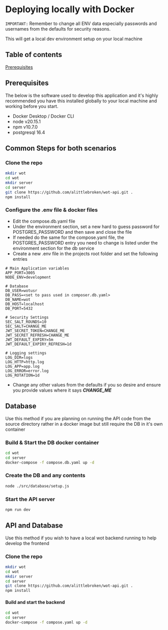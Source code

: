 # Deploying locally with Docker

`IMPORTANT:` Remember to change all ENV data especially passwords and usernames from the defaults for security reasons.

This will get a local dev environment setup on your local machine

## Table of contents

[Prerequisites](#Prerequisites)



## Prerequisites

The below is the software used to develop this application and it's highly recommended you have this installed globally to your local machine and working before you start.

* Docker Desktop / Docker CLI
* node v20.15.1
* npm v10.7.0
* postgresql 16.4

## Common Steps for both scenarios

### Clone the repo

```bash
mkdir wot
cd wot
mkdir server
cd server
git clone https://github.com/alittlebroken/wot-api.git .
npm install
```

### Configure the .env file & docker files

- Edit the compose.db.yaml file
- Under the environment section, set a new hard to guess password for POSTGRES_PASSWORD and then save and close the file
- If needed do the same for the compose.yaml file, the POSTGRES_PASSWORD entry you need to change is listed under the environment section for the db service
- Create a new .env file in the projects root folder and set the following entries

```text
# Main Application variables
APP_PORT=3005
NODE_ENV=development

# Database 
DB_USER=wotusr
DB_PASS=<set to pass used in composer.db.yaml>
DB_NAME=wot
DB_HOST=localhost
DB_PORT=5432

# Security Settings
SEC_SALT_ROUNDS=10
SEC_SALT=CHANGE_ME
JWT_SECRET_TOKEN=CHANGE_ME
JWT_SECRET_REFRESH=CHANGE_ME
JWT_DEFAULT_EXPIRY=5m
JWT_DEFAULT_EXPIRY_REFRESH=1d

# Logging settings
LOG_DIR=logs
LOG_HTTP=http.log
LOG_APP=app.log
LOG_ERROR=error.log
LOG_ROTATION=1d
```

- Change any other values from the defaults if you so desire and ensure you provide values where it says ***CHANGE_ME***

## Database

Use this method if you are planning on running the API code from the source directory rather in a docker image but still require the DB in it's own container

### Build & Start the DB docker container

```bash
cd wot
cd server
docker-compose -f compose.db.yaml up -d
```

### Create the DB and any contents

```bash
node ./src/database/setup.js
```

### Start the API server

```bash
npm run dev
```

## API and Database

Use this method if you wish to have a local wot backend running to help develop the frontend

### Clone the repo

```bash
mkdir wot
cd wot
mkdir server
cd server
git clone https://github.com/alittlebroken/wot-api.git .
npm install
```

#### Build and start the backend

```bash
cd wot
cd server
docker-compose -f compose.yaml up -d
```